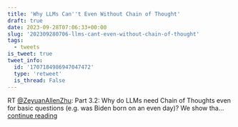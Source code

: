 ```yaml
---
title: 'Why LLMs Can''t Even Without Chain of Thought'
draft: true
date: 2023-09-28T07:06:33+00:00
slug: '202309280706-llms-cant-even-without-chain-of-thought'
tags:
  - tweets
is_tweet: true
tweet_info:
  id: '1707184986947047472'
  type: 'retweet'
  is_thread: False
---
```




RT [@ZeyuanAllenZhu](https://x.com/ZeyuanAllenZhu): Part 3.2: Why do LLMs need Chain of Thoughts even for basic questions (e.g. was Biden born on an even day)? We show tha… [continue reading](https://x.com/sytelus/status/1707184986947047472)
